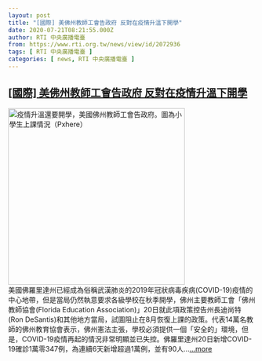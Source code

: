 ```yaml
---
layout: post
title: "[國際] 美佛州教師工會告政府 反對在疫情升溫下開學"
date: 2020-07-21T08:21:55.000Z
author: RTI 中央廣播電臺
from: https://www.rti.org.tw/news/view/id/2072936
tags: [ RTI 中央廣播電臺 ]
categories: [ news, RTI 中央廣播電臺 ]
---
```

<!--1595319715000-->
[[國際] 美佛州教師工會告政府 反對在疫情升溫下開學](https://www.rti.org.tw/news/view/id/2072936)
------

<div>
<img src="https://static.rti.org.tw/assets/thumbnails/2020/07/21/7c4863e7b7eabc407ed96edf567efe07.jpg" width="360" alt="疫情升溫還要開學，美國佛州教師工會告政府。圖為小學生上課情況（Pxhere）" title="疫情升溫還要開學，美國佛州教師工會告政府。圖為小學生上課情況（Pxhere）"><br>美國佛羅里達州已經成為俗稱武漢肺炎的2019年冠狀病毒疾病(COVID-19)疫情的中心地帶，但是當局仍然執意要求各級學校在秋季開學，佛州主要教師工會「佛州教師協會(Florida Education Association)」20日就此項政策控告州長迪尚特(Ron DeSantis)和其他地方當局，試圖阻止在8月恢復上課的政策。代表14萬名教師的佛州教育協會表示，佛州憲法主張，學校必須提供一個「安全的」環境，但是，COVID-19疫情再起的情況非常明顯並已失控。佛羅里達州20日新增COVID-19確診1萬零347例，為連續6天新增超過1萬例，並有90人...<a target="_blank" href="https://www.rti.org.tw/news/view/id/2072936">...more</a>
</div>
